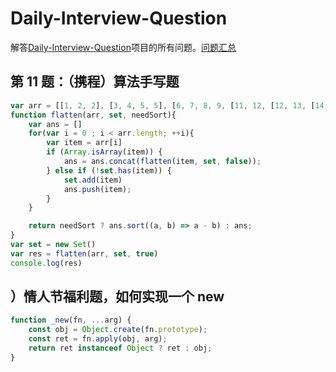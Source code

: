 
Daily-Interview-Question
=== 

解答[Daily-Interview-Question](https://github.com/Advanced-Frontend/Daily-Interview-Question)项目的所有问题。[问题汇总](https://mp.weixin.qq.com/s/J9uQmFLOGE6A4JpgDSXdJg)


## 第 11 题：（携程）算法手写题
```js
var arr = [[1, 2, 2], [3, 4, 5, 5], [6, 7, 8, 9, [11, 12, [12, 13, [14]]]], 10];
function flatten(arr, set, needSort){
    var ans = []
    for(var i = 0 ; i < arr.length; ++i){
        var item = arr[i]
        if (Array.isArray(item)) {
            ans = ans.concat(flatten(item, set, false));
        } else if (!set.has(item)) {
            set.add(item)
            ans.push(item);
        }
    }

    return needSort ? ans.sort((a, b) => a - b) : ans;
}
var set = new Set()
var res = flatten(arr, set, true)
console.log(res)
```

## ）情人节福利题，如何实现一个 new

```js
function _new(fn, ...arg) {
    const obj = Object.create(fn.prototype);
    const ret = fn.apply(obj, arg);
    return ret instanceof Object ? ret : obj;
}
```